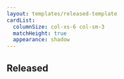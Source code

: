 ```yaml
---
layout: templates/released-template
cardList:
  columnSize: col-xs-6 col-sm-3
  matchHeight: true
  appearance: shadow
---
```


## Released
